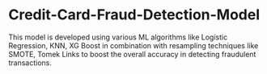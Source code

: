 # Credit-Card-Fraud-Detection-Model
This model is developed using various ML algorithms like Logistic Regression, KNN, XG Boost in combination with resampling techniques like SMOTE, Tomek Links to boost the overall accuracy in detecting fraudulent transactions.
